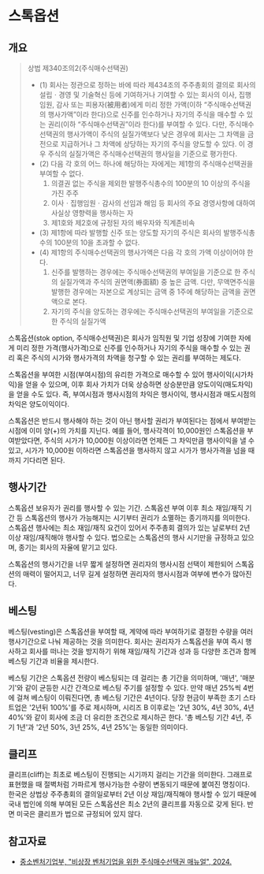 # 스톡옵션

## 개요

> 상법 제340조의2(주식매수선택권)
> - (1) 회사는 정관으로 정하는 바에 따라 제434조의 주주총회의 결의로 회사의 설립ㆍ경영 및 기술혁신 등에 기여하거나 기여할 수 있는 회사의 이사, 집행임원, 감사 또는 피용자(被用者)에게 미리 정한 가액(이하 “주식매수선택권의 행사가액”이라 한다)으로 신주를 인수하거나 자기의 주식을 매수할 수 있는 권리(이하 “주식매수선택권”이라 한다)를 부여할 수 있다. 다만, 주식매수선택권의 행사가액이 주식의 실질가액보다 낮은 경우에 회사는 그 차액을 금전으로 지급하거나 그 차액에 상당하는 자기의 주식을 양도할 수 있다. 이 경우 주식의 실질가액은 주식매수선택권의 행사일을 기준으로 평가한다.
> - (2) 다음 각 호의 어느 하나에 해당하는 자에게는 제1항의 주식매수선택권을 부여할 수 없다.
>   1. 의결권 없는 주식을 제외한 발행주식총수의 100분의 10 이상의 주식을 가진 주주
>   2. 이사ㆍ집행임원ㆍ감사의 선임과 해임 등 회사의 주요 경영사항에 대하여 사실상 영향력을 행사하는 자
>   3. 제1호와 제2호에 규정된 자의 배우자와 직계존비속
> - (3) 제1항에 따라 발행할 신주 또는 양도할 자기의 주식은 회사의 발행주식총수의 100분의 10을 초과할 수 없다.
> - (4) 제1항의 주식매수선택권의 행사가액은 다음 각 호의 가액 이상이어야 한다.
>   1. 신주를 발행하는 경우에는 주식매수선택권의 부여일을 기준으로 한 주식의 실질가액과 주식의 권면액(券面額) 중 높은 금액. 다만, 무액면주식을 발행한 경우에는 자본으로 계상되는 금액 중 1주에 해당하는 금액을 권면액으로 본다.
>   2. 자기의 주식을 양도하는 경우에는 주식매수선택권의 부여일을 기준으로 한 주식의 실질가액

스톡옵션(stok option, 주식매수선택권)은 회사가 임직원 및 기업 성장에 기여한 자에게 미리 정한 가격(행사가격)으로 신주를 인수하거나 자기의 주식을 매수할 수 있는 권리 혹은 주식의 시가와 행사가격의 차액을 청구할 수 있는 권리를 부여하는 제도다.

스톡옵션을 부여한 시점(부여시점)의 유리한 가격으로 매수할 수 있어 행사이익(시가차익)을 얻을 수 있으며, 이후 회사 가치가 더욱 상승하면 상승분만큼 양도이익(매도차익)을 얻을 수도 있다. 즉, 부여시점과 행사시점의 차익은 행사이익, 행사시점과 매도시점의 차익은 양도이익이다.

스톡옵션은 반드시 행사해야 하는 것이 아닌 행사할 권리가 부여된다는 점에서 부여받는 시점에 이미 양(+)의 가치를 지닌다. 예를 들어, 행사각격이 10,000원인 스톡옵션을 부여받았다면, 주식의 시가가 10,000원 이상이라면 언제든 그 차익만큼 행사이익을 낼 수 있고, 시가가 10,000원 이하라면 스톡옵션을 행사하지 않고 시가가 행사가격을 넘을 때까지 기다리면 된다.

## 행사기간

스톡옵션 보유자가 권리를 행사할 수 있는 기간. 스톡옵션 부여 이후 최소 재임/재직 기간 등 스톡옵션의 행사가 가능해지는 시기부터 권리가 소멸하는 종기까지를 의미한다. 스톡옵션 행사에는 최소 재임/재직 요건이 있어서 주주총회 결의가 있는 날로부터 2년 이상 재임/재직해야 행사할 수 있다. 법으로는 스톡옵션의 행사 시기만을 규정하고 있으며, 종기는 회사의 자율에 맡기고 있다.

스톡옵션의 행사기간을 너무 짧게 설정하면 권리자의 행사시점 선택이 제한되어 스톡옵션의 매력이 떨어지고, 너무 길게 설정하면 권리자의 행사시점과 여부에 변수가 많아진다.

## 베스팅

베스팅(vesting)은 스톡옵션을 부여할 때, 계약에 따라 부여하기로 결정한 수량을 여러 행사기간으로 나눠 제공하는 것을 의미한다. 회사는 권리자가 스톡옵션을 부여 즉시 행사하고 회사를 떠나는 것을 방지하기 위해 재임/재직 기간과 성과 등 다양한 조건과 함께  베스팅 기간과 비율을 제시한다.

베스팅 기간은 스톡옵션 전량이 베스팅되는 데 걸리는 총 기간을 의미하며, '매년', '매분기'와 같이 균등한 시간 간격으로 베스팅 주기를 설정할 수 있다. 만약 매년 25%씩 4번에 걸쳐 베스팅이 이뤄진다면, 총 베스팅 기간은 4년이다. 당장 현금이 부족한 초기 스타트업은 '2년뒤 100%'를 주로 제시하며, 시리즈 B 이후로는 '2년 30%, 4년 30%, 4년 40%'와 같이 회사에 조금 더 유리한 조건으로 제시하곤 한다. '총 베스팅 기간 4년, 주기 1년'과 '2년 50%, 3년 25%, 4년 25%'는 동일한 의미이다.

## 클리프

클리프(cliff)는 최초로 베스팅이 진행되는 시기까지 걸리는 기간을 의미한다. 그래프로 표현했을 때 절벽처럼 가파르게 행사가능한 수량이 변동되기 때문에 붙여진 명칭이다. 한국은 상법상 주주총회의 결의일로부터 2년 이상 재임/재직해야 행사할 수 있기 때문에 국내 법인에 의해 부여된 모든 스톡옵션은 최소 2년의 클리프를 자동으로 갖게 된다. 반면 미국은 클리프가 법으로 규정되어 있지 않다.

## 참고자료

- [중소벤처기업부, "비상장 벤처기업을 위한 주식매수선택권 매뉴얼", 2024.](https://www.mss.go.kr/site/smba/ex/bbs/View.do?cbIdx=81&bcIdx=1052325)
